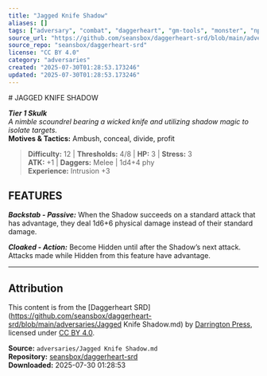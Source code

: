 ```yaml
---
title: "Jagged Knife Shadow"
aliases: []
tags: ["adversary", "combat", "daggerheart", "gm-tools", "monster", "npc", "reference", "srd", "ttrpg"]
source_url: "https://github.com/seansbox/daggerheart-srd/blob/main/adversaries/Jagged Knife Shadow.md"
source_repo: "seansbox/daggerheart-srd"
license: "CC BY 4.0"
category: "adversaries"
created: "2025-07-30T01:28:53.173246"
updated: "2025-07-30T01:28:53.173246"
---
```


﻿# JAGGED KNIFE SHADOW

***Tier 1 Skulk***  
*A nimble scoundrel bearing a wicked knife and utilizing shadow magic to isolate targets.*  
**Motives & Tactics:** Ambush, conceal, divide, profit

> **Difficulty:** 12 | **Thresholds:** 4/8 | **HP:** 3 | **Stress:** 3  
> **ATK:** +1 | **Daggers:** Melee | 1d4+4 phy  
> **Experience:** Intrusion +3

## FEATURES

***Backstab - Passive:*** When the Shadow succeeds on a standard attack that has advantage, they deal 1d6+6 physical damage instead of their standard damage.

***Cloaked - Action:*** Become Hidden until after the Shadow’s next attack. Attacks made while Hidden from this feature have advantage.

---

## Attribution

This content is from the [Daggerheart SRD](https://github.com/seansbox/daggerheart-srd/blob/main/adversaries/Jagged Knife Shadow.md) by [Darrington Press](https://darringtonpress.com/), licensed under [CC BY 4.0](https://creativecommons.org/licenses/by/4.0/).

**Source:** `adversaries/Jagged Knife Shadow.md`  
**Repository:** [seansbox/daggerheart-srd](https://github.com/seansbox/daggerheart-srd)  
**Downloaded:** 2025-07-30 01:28:53

